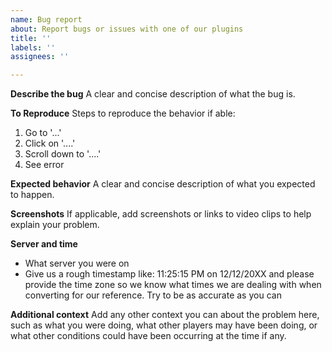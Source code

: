 ```yaml
---
name: Bug report
about: Report bugs or issues with one of our plugins
title: ''
labels: ''
assignees: ''

---
```


**Describe the bug**
A clear and concise description of what the bug is.

**To Reproduce**
Steps to reproduce the behavior if able:
1. Go to '...'
2. Click on '....'
3. Scroll down to '....'
4. See error

**Expected behavior**
A clear and concise description of what you expected to happen.

**Screenshots**
If applicable, add screenshots or links to video clips to help explain your problem.

**Server and time**
- What server you were on
- Give us a rough timestamp like: 11:25:15 PM on 12/12/20XX and please provide the time zone so we know what times we are dealing with when converting for our reference. Try to be as accurate as you can

**Additional context**
Add any other context you can about the problem here, such as what you were doing, what other players may have been doing, or what other conditions could have been occurring at the time if any.
